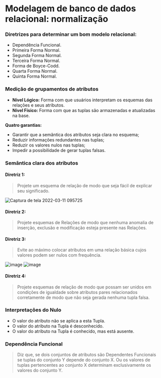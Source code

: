 # Modelagem de banco de dados relacional: normalização

### Diretrizes para determinar um bom modelo relacional:

- Dependência Funcional.
- Primeira Forma Normal.
- Segunda Forma Normal.
- Terceira Forma Normal.
- Forma de Boyce-Codd.
- Quarta Forma Normal.
- Quinta Forma Normal.

### Medição de grupamentos de atributos

- **Nível Lógico:** Forma com que usuários interpretam os esquemas das relações e seus atributos.
- **Nível Físico:** Forma com que as tuplas são armazenadas e atualizadas na base.

**Quatro garantias:**

- Garantir que a semântica dos atributos seja clara no esquema;
- Reduzir informações redundantes nas tuplas;
- Reduzir os valores nulos nas tuplas;
- Impedir a possibilidade de gerar tuplas falsas.

### Semântica clara dos atributos

#### Diretriz 1:

> Projete um esquema de relação de modo que seja fácil de explicar seu significado.
 
![Captura de tela 2022-03-11 095725](https://user-images.githubusercontent.com/86432208/157870845-5cefbea4-82c9-4b2c-a89f-cf2e2c810db0.png)

#### Diretriz 2: 

> Projete esquemas de Relações de modo que nenhuma anomalia de inserção, exclusão e modificação esteja presente nas Relações.

#### Diretriz 3:

> Evite ao máximo colocar atributos em uma relação básica cujos valores podem ser nulos com frequência.

![image](https://user-images.githubusercontent.com/86432208/157895229-fd8dbeed-295b-4a72-bf2f-911359203c14.png)
![image](https://user-images.githubusercontent.com/86432208/157895381-a503cd27-dd3f-4dc9-a5c8-521840714186.png)

#### Diretriz 4:

> Projete esquemas de relação de modo que possam ser unidos em condições de igualdade sobre atributos pares relacionados corretamente de modo que não seja gerada nenhuma tupla falsa.



### Interpretações do Nulo

- O valor do atributo não se aplica a esta Tupla.
- O valor do atributo na Tupla é desconhecido.
- O valor do atributo na Tupla é conhecido, mas está ausente.

### Dependência Funcional

> Diz que, se dois conjuntos de atributos são Dependentes Funcionais se tuplas do conjunto Y depende do conjunto X. Ou os valores de tuplas pertencentes ao conjunto X determinam exclusivamente os valores do conjunto Y.


